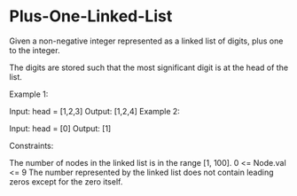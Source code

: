 # Plus-One-Linked-List

Given a non-negative integer represented as a linked list of digits, plus one to the integer.

The digits are stored such that the most significant digit is at the head of the list.

 

Example 1:

Input: head = [1,2,3]
Output: [1,2,4]
Example 2:

Input: head = [0]
Output: [1]
 

Constraints:

The number of nodes in the linked list is in the range [1, 100].
0 <= Node.val <= 9
The number represented by the linked list does not contain leading zeros except for the zero itself. 
